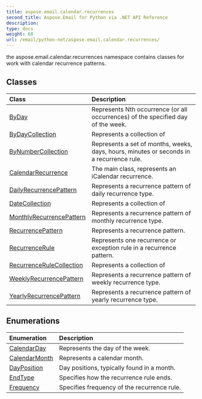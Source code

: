 ```yaml
---
title: aspose.email.calendar.recurrences
second_title: Aspose.Email for Python via .NET API Reference
description: 
type: docs
weight: 60
url: /email/python-net/aspose.email.calendar.recurrences/
---
```



the aspose.email.calendar.recurrences namespace contains classes for work with calendar recurrence patterns.

## Classes
| Class | Description |
| :- | :- |
|[ByDay](/email/python-net/aspose.email.calendar.recurrences/byday/)|Represents Nth occurrence (or all occurrences) of the specified day of the week.|
|[ByDayCollection](/email/python-net/aspose.email.calendar.recurrences/bydaycollection/)|Represents a collection of|
|[ByNumberCollection](/email/python-net/aspose.email.calendar.recurrences/bynumbercollection/)|Represents a set of months, weeks, days, hours, minutes or seconds in a recurrence rule.|
|[CalendarRecurrence](/email/python-net/aspose.email.calendar.recurrences/calendarrecurrence/)|The main class, represents an iCalendar recurrence.|
|[DailyRecurrencePattern](/email/python-net/aspose.email.calendar.recurrences/dailyrecurrencepattern/)|Represents a recurrence pattern of daily recurrence type.|
|[DateCollection](/email/python-net/aspose.email.calendar.recurrences/datecollection/)|Represents a collection of|
|[MonthlyRecurrencePattern](/email/python-net/aspose.email.calendar.recurrences/monthlyrecurrencepattern/)|Represents a recurrence pattern of monthly recurrence type.|
|[RecurrencePattern](/email/python-net/aspose.email.calendar.recurrences/recurrencepattern/)|Represents a recurrence pattern.|
|[RecurrenceRule](/email/python-net/aspose.email.calendar.recurrences/recurrencerule/)|Represents one recurrence or exception rule in a recurrence pattern.|
|[RecurrenceRuleCollection](/email/python-net/aspose.email.calendar.recurrences/recurrencerulecollection/)|Represents a collection of|
|[WeeklyRecurrencePattern](/email/python-net/aspose.email.calendar.recurrences/weeklyrecurrencepattern/)|Represents a recurrence pattern of weekly recurrence type.|
|[YearlyRecurrencePattern](/email/python-net/aspose.email.calendar.recurrences/yearlyrecurrencepattern/)|Represents a recurrence pattern of yearly recurrence type.|
## Enumerations
| Enumeration | Description |
| :- | :- |
|[CalendarDay](/email/python-net/aspose.email.calendar.recurrences/calendarday/)|Represents the day of the week.|
|[CalendarMonth](/email/python-net/aspose.email.calendar.recurrences/calendarmonth/)|Represents a calendar month.|
|[DayPosition](/email/python-net/aspose.email.calendar.recurrences/dayposition/)|Day positions, typically found in a month.|
|[EndType](/email/python-net/aspose.email.calendar.recurrences/endtype/)|Specifies how the recurrence rule ends.|
|[Frequency](/email/python-net/aspose.email.calendar.recurrences/frequency/)|Specifies frequency of the recurrence rule.|
